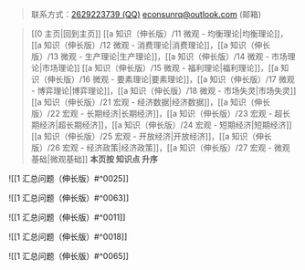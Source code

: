 > 联系方式：<a href="https://qm.qq.com/q/iA1sKuakak">2629223739 (QQ)</a> <a href="mailto:econsunrq@outlook.com">econsunrq@outlook.com (邮箱)</a>

> [[0 主页|回到主页]]
> [[a 知识（伸长版）/11 微观 - 均衡理论|均衡理论]]，[[a 知识（伸长版）/12 微观 - 消费理论|消费理论]]，[[a 知识（伸长版）/13 微观 - 生产理论|生产理论]]，[[a 知识（伸长版）/14 微观 - 市场理论|市场理论]]
> [[a 知识（伸长版）/15 微观 - 福利理论|福利理论]]，[[a 知识（伸长版）/16 微观 - 要素理论|要素理论]]，[[a 知识（伸长版）/17 微观 - 博弈理论|博弈理论]]，[[a 知识（伸长版）/18 微观 - 市场失灵|市场失灵]]
> [[a 知识（伸长版）/21 宏观 - 经济数据|经济数据]]，[[a 知识（伸长版）/22 宏观 - 长期经济|长期经济]]，[[a 知识（伸长版）/23 宏观 - 超长期经济|超长期经济]]，[[a 知识（伸长版）/24 宏观 - 短期经济|短期经济]]
> [[a 知识（伸长版）/25 宏观 - 开放经济|开放经济]]，[[a 知识（伸长版）/26 宏观 - 经济政策|经济政策]]，[[a 知识（伸长版）/27 宏观 - 微观基础|微观基础]]
> **本页按 知识点 升序**

![[1 汇总问题（伸长版）#^0025]]

![[1 汇总问题（伸长版）#^0063]]

![[1 汇总问题（伸长版）#^0011]]

![[1 汇总问题（伸长版）#^0018]]

![[1 汇总问题（伸长版）#^0065]]